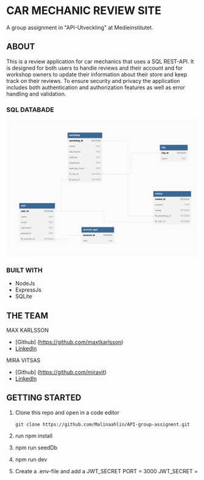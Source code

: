 # CAR MECHANIC REVIEW SITE

A group assignment in "API-Utveckling" at Medieinstitutet.

## ABOUT

This is a review application for car mechanics that uses a SQL REST-API. It is designed for both users to handle reviews and their account and for workshop owners to update their information about their store and keep track on their reviews. To ensure security and privacy the application includes both authentication and authorization features as well as error handling and validation.

### SQL DATABADE

![Database](./SQLDatabase.png)

### BUILT WITH

- NodeJs
- ExpressJs
- SQLite

## THE TEAM

MAX KARLSSON

- [Github] (https://github.com/maxtkarlsson)
- [LinkedIn](https://www.linkedin.com/in/max-karlsson-5307b1a3/)

MIRA VITSAS

- [Github] (https://github.com/miravit)
- [LinkedIn](https://www.linkedin.com/in/miravitsas/)

## GETTING STARTED

1.  Clone this repo and open in a code editor

        git clone https://github.com/Malinaahlin/API-group-assignent.git

2.  run npm install

3.  npm run seedDb

4.  npm run dev

5.  Create a .env-file and add a JWT_SECRET
    PORT = 3000
    JWT_SECRET =
